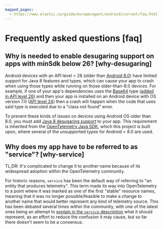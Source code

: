 ```yaml
---
mapped_pages:
  - https://www.elastic.co/guide/en/apm/agent/android/current/faq.html
---
```


# Frequently asked questions [faq]

## Why is needed to enable desugaring support on apps with minSdk below 26? [why-desugaring]

Android devices with an API level < 26 (older than [Android 8.0](https://developer.android.com/about/versions/oreo/android-8.0)) have limited support for Java 8 features and types, which can cause your app to crash when using those types while running on those older-than-8.0 devices. For example, if one of your app's dependencies uses the [Base64](https://docs.oracle.com/javase/8/docs/api/java/util/Base64.html) type ([added in API level 26](https://developer.android.com/reference/java/util/Base64)) and then your app is installed on an Android device with OS version 7.0 ([API level 24](https://developer.android.com/about/versions/nougat/android-7.0)) then a crash will happen when the code that uses said type is executed due to a "class not found" error.

To prevent these kinds of issues on devices using Android OS older than 8.0, you must add [Java 8 desugaring support](https://developer.android.com/studio/write/java8-support#library-desugaring) to your app. This requirement is inherited from the [OpenTelemetry Java SDK](https://github.com/open-telemetry/opentelemetry-java/blob/main/VERSIONING.md#language-version-compatibility), which this project is built upon, where several of the unsupported types for Android < 8.0 are used.

## Why does my app have to be referred to as "service"? [why-service]

TL;DR: It's complicated to change it to another name because of its widespread adoption within the OpenTelemetry community.

For historic reasons, `service` has been the default way of referring to "an entity that produces telemetry". This term made its way into OpenTelemetry to a point where it was marked as one of the first "stable" resource names, meaning that it was no longer possible/feasible to make a change to another name that would better represent any kind of telemetry source. This has been debated several times within the community, with one of the latest ones being an attempt to [explain in the `service` description](https://github.com/open-telemetry/semantic-conventions/pull/630) what it should represent, as an effort to reduce the confusion it may cause, but so far there doesn't seem to be a consensus.